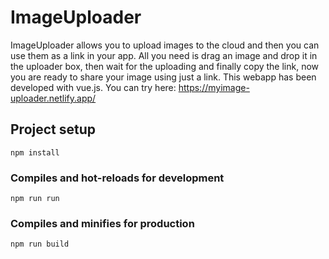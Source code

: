 # ImageUploader
ImageUploader allows you to upload images to the cloud and then you can use them as a link in your app. All you need is drag an image and drop it in the uploader box, then wait for the uploading and finally copy the link, now you are ready to share your image using just a link. This webapp has been developed with vue.js. You can try here: https://myimage-uploader.netlify.app/

## Project setup
```
npm install
```

### Compiles and hot-reloads for development
```
npm run run
```

### Compiles and minifies for production
```
npm run build
```
